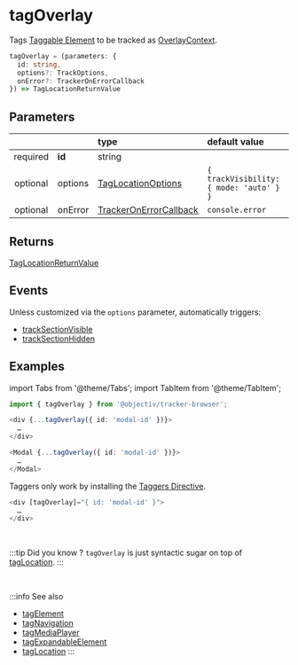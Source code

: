 # tagOverlay

Tags [Taggable Element](/tracking/core-concepts/tagging.md#taggable-elements) to be tracked as [OverlayContext](/taxonomy/location-contexts/OverlayContext.md).

```typescript
tagOverlay = (parameters: {
  id: string,
  options?: TrackOptions,
  onError?: TrackerOnErrorCallback
}) => TagLocationReturnValue
```

## Parameters
|          |         | type                                                                                | default value
| :-:      | :--     | :--                                                                                 | :--           
| required | **id**  | string                                                                              |
| optional | options | [TagLocationOptions](/tracking/api-reference/general/TagLocationOptions.md)         | `{ trackVisibility: { mode: 'auto' } }`
| optional | onError | [TrackerOnErrorCallback](/tracking/api-reference/general/TrackerOnErrorCallback.md) | `console.error`

## Returns
[TagLocationReturnValue](/tracking/api-reference/general/TagLocationReturnValue.md)

## Events
Unless customized via the `options` parameter, automatically triggers:

- [trackSectionVisible](/tracking/api-reference/event-trackers/trackSectionVisible.md)
- [trackSectionHidden](/tracking/api-reference/event-trackers/trackSectionHidden.md)

## Examples

import Tabs from '@theme/Tabs';
import TabItem from '@theme/TabItem';

<Tabs>
  <TabItem value="react" label="React" default>

```typescript jsx
import { tagOverlay } from '@objectiv/tracker-browser';
```

```typescript jsx
<div {...tagOverlay({ id: 'modal-id' })}>
  …
</div>
```

```typescript jsx
<Modal {...tagOverlay({ id: 'modal-id' })}>
  …
</Modal>
```

  </TabItem>
  <TabItem value="angular" label="Angular">

Taggers only work by installing the [Taggers Directive](/tracking/how-to-guides/angular/getting-started.md#optional---configure-taggers-directive).

```typescript jsx
<div [tagOverlay]="{ id: 'modal-id' }">
  …
</div>
```

  </TabItem>
</Tabs>

<br />

:::tip Did you know ?
`tagOverlay` is just syntactic sugar on top of [tagLocation](/tracking/api-reference/low-level/tagLocation.md).
:::

<br />


:::info See also
- [tagElement](/tracking/api-reference/location-taggers/tagNavigation.md)
- [tagNavigation](/tracking/api-reference/location-taggers/tagNavigation.md)
- [tagMediaPlayer](/tracking/api-reference/location-taggers/tagMediaPlayer.md)
- [tagExpandableElement](/tracking/api-reference/location-taggers/tagExpandableElement.md)
- [tagLocation](/tracking/api-reference/low-level/tagLocation.md)
:::
